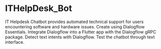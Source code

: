 # ITHelpDesk_Bot
IT Helpdesk Chatbot provides automated technical support for users encountering software and hardware issues.
Create using Dialogflow Essentials.
Integrate Dialogflow into a Flutter app with the Dialogflow gRPC package.
Detect text intents with Dialogflow.
Test the chatbot through text interface.

